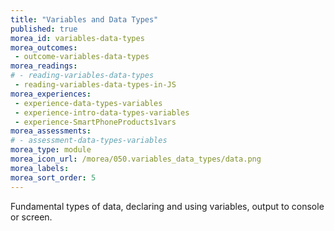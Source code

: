 ```yaml
---
title: "Variables and Data Types"
published: true
morea_id: variables-data-types
morea_outcomes:
 - outcome-variables-data-types
morea_readings:
# - reading-variables-data-types
 - reading-variables-data-types-in-JS
morea_experiences:
 - experience-data-types-variables
 - experience-intro-data-types-variables
 - experience-SmartPhoneProducts1vars
morea_assessments:
# - assessment-data-types-variables
morea_type: module
morea_icon_url: /morea/050.variables_data_types/data.png
morea_labels:
morea_sort_order: 5
---
```


Fundamental types of data, declaring and using variables, output to console or screen.